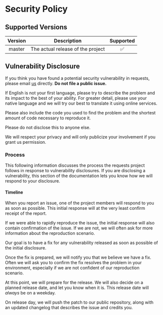 # Security Policy
## Supported Versions

| Version  | Description                       | Supported          |
| :------: | :-------------------------------: | :----------------: |
| master   | The actual release of the project | :white_check_mark: |

## Vulnerability Disclosure

If you think you have found a potential security vulnerability in
requests, please email [us](mailto:34110430+giulio-coa@users.noreply.github.com) directly.
**Do not file a public issue.**

If English is not your first language, please try to describe the
problem and its impact to the best of your ability. For greater detail,
please use your native language and we will try our best to translate it
using online services.

Please also include the code you used to find the problem and the
shortest amount of code necessary to reproduce it.

Please do not disclose this to anyone else.

We will respect your privacy and will only publicize your involvement if
you grant us permission.

### Process

This following information discusses the process the requests project
follows in response to vulnerability disclosures. If you are disclosing
a vulnerability, this section of the documentation lets you know how we
will respond to your disclosure.

#### Timeline

When you report an issue, one of the project members will respond to you
as soon as possible. This initial response will at the very
least confirm receipt of the report.

If we were able to rapidly reproduce the issue, the initial response
will also contain confirmation of the issue. If we are not, we will
often ask for more information about the reproduction scenario.

Our goal is to have a fix for any vulnerability released as soon as possible
of the initial disclosure.

Once the fix is prepared, we will notify you that we
believe we have a fix. Often we will ask you to confirm the fix resolves
the problem in your environment, especially if we are not confident of
our reproduction scenario.

At this point, we will prepare for the release.
We will also decide on a planned release date, and let you
know when it is. This release date will *always* be on a weekday.

On release day, we will push the patch to our public repository, along
with an updated changelog that describes the issue and credits you.
